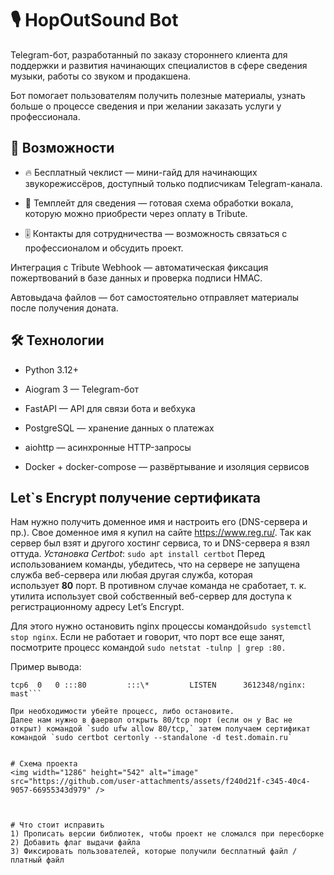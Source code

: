 # 🎙 HopOutSound Bot
Telegram-бот, разработанный по заказу стороннего клиента для поддержки и развития начинающих специалистов в сфере сведения музыки, работы со звуком и продакшена.

Бот помогает пользователям получить полезные материалы, узнать больше о процессе сведения и при желании заказать услуги у профессионала.
## 📌 Возможности
- 🔥 Бесплатный чеклист — мини-гайд для начинающих звукорежиссёров, доступный только подписчикам Telegram-канала.

- 💽 Темплейт для сведения — готовая схема обработки вокала, которую можно приобрести через оплату в Tribute.

- 🎚 Контакты для сотрудничества — возможность связаться с профессионалом и обсудить проект.

Интеграция с Tribute Webhook — автоматическая фиксация пожертвований в базе данных и проверка подписи HMAC.

Автовыдача файлов — бот самостоятельно отправляет материалы после получения доната.

## 🛠 Технологии
- Python 3.12+

- Aiogram 3 — Telegram-бот

- FastAPI — API для связи бота и вебхука

- PostgreSQL — хранение данных о платежах

- aiohttp — асинхронные HTTP-запросы

- Docker + docker-compose — развёртывание и изоляция сервисов

## Let\`s Encrypt получение сертификата
Нам нужно получить доменное имя и настроить его (DNS-сервера и пр.). Свое доменное имя я купил на сайте https://www.reg.ru/. Так как сервер был взят и другого хостинг сервиса, то и DNS-сервера я взял оттуда.
*Установка Certbot*:
```sudo apt install certbot```
Перед использованием команды, убедитесь, что на сервере не запущена служба веб-сервера или любая другая служба, которая использует **80** порт. В противном случае команда не сработает, т. к. утилита использует свой собственный веб-сервер для доступа к регистрационному адресу Let’s Encrypt.

Для этого нужно остановить nginx процессы командой`sudo systemctl stop nginx`. Если не работает и говорит, что порт все еще занят, посмотрите процесс командой  `sudo netstat -tulnp | grep :80.`

Пример вывода:

```tcp   0   0 0.0.0.0:80    0.0.0.0:\*    LISTEN      3612348/nginx: mast 
tcp6  0   0 :::80         :::\*         LISTEN      3612348/nginx: mast```

При необходимости убейте процесс, либо остановите.
Далее нам нужно в фаервол открыть 80/tcp порт (если он у Вас не открыт) командой `sudo ufw allow 80/tcp,` затем получаем сертификат командой `sudo certbot certonly --standalone -d test.domain.ru`


# Схема проекта
<img width="1286" height="542" alt="image" src="https://github.com/user-attachments/assets/f240d21f-c345-40c4-9057-66955343d979" />



# Что стоит исправить
1) Прописать версии библиотек, чтобы проект не сломался при пересборке
2) Добавить флаг выдачи файла
3) Фиксировать пользователей, которые получили бесплатный файл / платный файл

